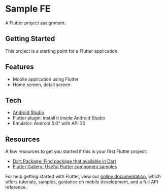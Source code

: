 # Sample FE

A Flutter project assignment.

## Getting Started

This project is a starting point for a Flutter application.

## Features
- Mobile application using Flutter
- Home screen, detail screen
## Tech
- [Android Studio](https://developer.android.com/studio?gclid=CjwKCAjwpMOIBhBAEiwAy5M6YMrn3T7cPi0e2TrOb8WnxnUmwk1YGHRX4u72rH0PPyA8l8345cqdLhoCPCkQAvD_BwE&gclsrc=aw.ds)
- Flutter plugin: install it inside Android Studio
- Emulator: Android 5.0" with API 30
## Resources
A few resources to get you started if this is your first Flutter project:

- [Dart Package: Find package that available in Dart](https://flutter.dev/docs/get-started/codelab)
- [Flutter Gallery: Useful Flutter component samples](https://gallery.flutter.dev/#/)

For help getting started with Flutter, view our
[online documentation](https://flutter.dev/docs), which offers tutorials,
samples, guidance on mobile development, and a full API reference.
